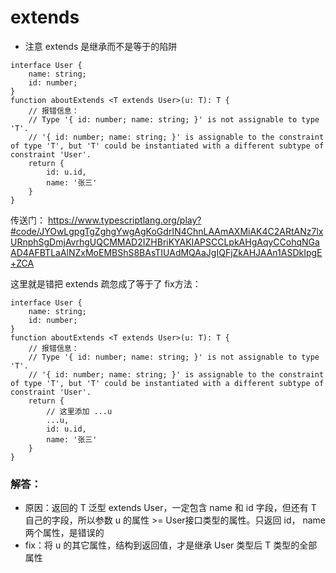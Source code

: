 # extends
- 注意 extends 是继承而不是等于的陷阱

````TS
interface User {
    name: string;
    id: number;
}
function aboutExtends <T extends User>(u: T): T {
    // 报错信息：
    // Type '{ id: number; name: string; }' is not assignable to type 'T'.
    // '{ id: number; name: string; }' is assignable to the constraint of type 'T', but 'T' could be instantiated with a different subtype of constraint 'User'.
    return {
        id: u.id,
        name: '张三'
    }
}
````

传送门：
https://www.typescriptlang.org/play?#code/JYOwLgpgTgZghgYwgAgKoGdrIN4ChnLAAmAXMiAK4C2ARtANz7lxURnphSgDmjAvrhgUQCMMAD2IZHBriKYAKIAPSCCLpkAHgAqyCCohqNGaAD4AFBTLaAlNZxMoEMBShS8BAsTIUAdMQAaJgIQFjZkAHJAAn1ASDkIpgE+ZCA

这里就是错把 extends 疏忽成了等于了
fix方法：

````TS
interface User {
    name: string;
    id: number;
}
function aboutExtends <T extends User>(u: T): T {
    // 报错信息：
    // Type '{ id: number; name: string; }' is not assignable to type 'T'.
    // '{ id: number; name: string; }' is assignable to the constraint of type 'T', but 'T' could be instantiated with a different subtype of constraint 'User'.
    return {
        // 这里添加 ...u
        ...u,
        id: u.id,
        name: '张三'
    }
}
````

### 解答：  
- 原因：返回的 T 泛型 extends User，一定包含 name 和 id 字段，但还有 T 自己的字段，所以参数 u 的属性 >= User接口类型的属性。只返回 id， name 两个属性，是错误的  
- fix：将 u 的其它属性，结构到返回值，才是继承 User 类型后 T 类型的全部属性
